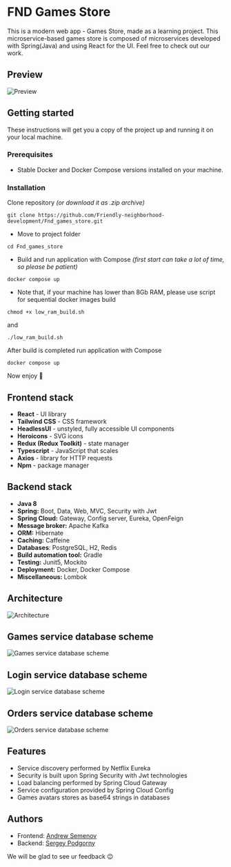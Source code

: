 # FND Games Store 

This is a modern web app - Games Store, made as a learning project. This microservice-based
games store is composed of microservices developed with Spring(Java) and using React for the UI.
Feel free to check out our work.

## Preview
![Preview](client/docs/img/AppPreview.png)

## Getting started
These instructions will get you a copy of the project up and running it on your local machine.


### Prerequisites
* Stable Docker and Docker Compose versions installed on your machine.

### Installation
Clone repository *(or download it as .zip archive)*
```console
git clone https://github.com/Friendly-neighborhood-development/Fnd_games_store.git
```
* Move to project folder
```console
cd Fnd_games_store
```
* Build and run application with Compose
*(first start can take a lot of time, so please be patient)*
```console
docker compose up
```
* Note that, if your machine has lower than 8Gb RAM, please use script for sequential docker 
images build 
```console
chmod +x low_ram_build.sh 
```
and
```console
./low_ram_build.sh 
```
After build is completed run application with Compose 
```console
docker compose up
```
Now enjoy 🙂

## Frontend stack
* **React** - UI library
* **Tailwind CSS** - CSS framework
* **HeadlessUI** - unstyled, fully accessible UI components
* **Heroicons** - SVG icons
* **Redux (Redux Toolkit)** - state manager
* **Typescript** - JavaScript that scales
* **Axios** - library for HTTP requests
* **Npm** - package manager

## Backend stack
* **Java 8**
* **Spring:** Boot, Data, Web, MVC, Security with Jwt
* **Spring Cloud:** Gateway, Config server, Eureka, OpenFeign
* **Message broker:** Apache Kafka
* **ORM:** Hibernate
* **Caching:** Caffeine
* **Databases**: PostgreSQL, H2, Redis
* **Build automation tool:** Gradle
* **Testing:** Junit5, Mockito
* **Deployment:** Docker, Docker Compose
* **Miscellaneous:** Lombok

## Architecture
![Architecture](server/documentation/images/architecture.png)
 ## Games service database scheme
![Games service database scheme](server/documentation/images/gamesServiceDbScheme.png)
## Login service database scheme
![Login service database scheme](server/documentation/images/loginServiceDbScheme.png)
## Orders service database scheme
![Orders service database scheme](server/documentation/images/ordersServiceDbScheme.png)

## Features
* Service discovery performed by Netflix Eureka
* Security is built upon Spring Security with Jwt technologies
* Load balancing performed by Spring Cloud Gateway
* Service configuration provided by Spring Cloud Config
* Games avatars stores as base64 strings in databases

## Authors
* Frontend: [Andrew Semenov](https://t.me/keax4208)
* Backend: [Sergey Podgorny](https://t.me/SergeyPodgornyj)

We will be glad to see ur feedback 😉






